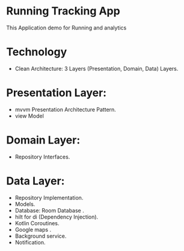 # Running Tracking App 
This Application demo for Running and analytics 

# Technology
* Clean Architecture: 3 Layers (Presentation, Domain, Data) Layers.
# Presentation Layer:
* mvvm Presentation Architecture Pattern.
* view Model
# Domain Layer:
* Repository Interfaces.
# Data Layer:
* Repository Implementation.
* Models.
* Database: Room Database .
* hilt for di (Dependency Injection).
* Kotlin Coroutines.
* Google maps .
* Background service. 
* Notification. 
